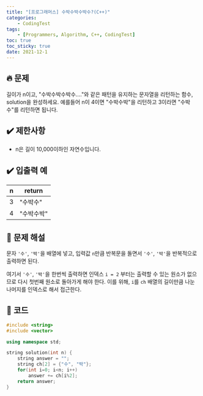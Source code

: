 ```yaml
---
title: "[프로그래머스] 수박수박수박수?(C++)"
categories: 
    - CodingTest
tags:
    - [Programmers, Algorithm, C++, CodingTest]
toc: true
toc_sticky: true
date: 2021-12-1
---
```


## 🔥 문제

길이가 n이고, "수박수박수박수...."와 같은 패턴을 유지하는 문자열을 리턴하는 함수, solution을 완성하세요. 예를들어 n이 4이면 "수박수박"을 리턴하고 3이라면 "수박수"를 리턴하면 됩니다.


## ✔️ 제한사항

- n은 길이 10,000이하인 자연수입니다.
  

## ✔️ 입출력 예

|n|return|
|---|---|
|3|"수박수"|
|4|"수박수박"|


## 🤔 문제 해설

문자 `'수'`, `'박'`을 배열에 넣고, 입력값 `n`만큼 반복문을 돌면서 `'수'`, `'박'`을 반복적으로 출력하면 된다.

여기서 `'수'`, `'박'`을 한번씩 출력하면 인덱스 `i = 2` 부터는 출력할 수 있는 원소가 없으므로 다시 첫번째 원소로 돌아가게 해야 한다. 이를 위해, `i`를 `ch` 배열의 길이만큼 나눈 나머지를 인덱스로 해서 접근한다.


## 👻 코드

```cpp
#include <string>
#include <vector>

using namespace std;

string solution(int n) {
    string answer = "";
    string ch[2] = {"수", "박"};
    for(int i=0; i<n; i++)
        answer += ch[i%2];
    return answer;
}
```
